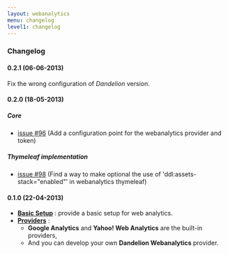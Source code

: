 ```yaml
---
layout: webanalytics
menu: changelog
level1: changelog
---
```


### Changelog

#### 0.2.1 (06-06-2013)

Fix the wrong configuration of *Dandelion* version.

#### 0.2.0 (18-05-2013)

##### Core
* [issue #96](https://github.com/dandelion/issues/issues/96) (Add a configuration point for the webanalytics provider and token)

##### Thymeleaf implementation
* [issue #98](https://github.com/dandelion/issues/issues/98) (Find a way to make optional the use of 'ddl:assets-stack="enabled"' in webanalytics thymeleaf)

#### 0.1.0 (22-04-2013)
*	**[Basic Setup](/webanalytics/features/basic/)** : provide a basic setup for web analytics.
*   **[Providers](/webanalytics/features/providers/)** :
    * **Google Analytics** and **Yahoo! Web Analytics** are the built-in providers,
    * And you can develop your own **Dandelion Webanalytics** provider.